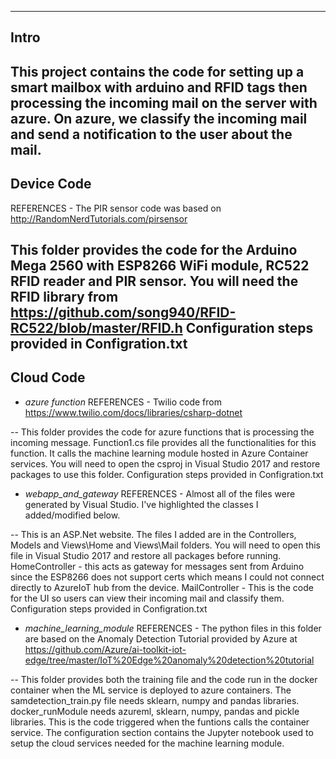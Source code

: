 ----------------------------
Intro
---------------------------
This project contains the code for setting up a smart mailbox with arduino and RFID tags then processing the incoming mail on the server with azure. On azure, we classify the incoming mail and send a notification to the user about the mail. 
----------------------------
**Device Code**
----------------------------
REFERENCES - The PIR sensor code was based on  http://RandomNerdTutorials.com/pirsensor

This folder provides the code for the Arduino Mega 2560 with ESP8266 WiFi module, RC522 RFID reader and PIR sensor.
You will need the RFID library from https://github.com/song940/RFID-RC522/blob/master/RFID.h
Configuration steps provided in Configration.txt
------------------------
**Cloud Code**
------------------------

- *azure function*
REFERENCES - Twilio code from https://www.twilio.com/docs/libraries/csharp-dotnet

-- This folder provides the code for azure functions that is processing the incoming message. Function1.cs file provides all the functionalities for this function. It calls the machine learning module hosted in
Azure Container services. You will need to open the csproj in Visual Studio 2017 and restore packages to use this folder.
Configuration steps provided in Configration.txt
- *webapp_and_gateway*
REFERENCES - Almost all of the files were generated by Visual Studio. I've highlighted the classes I added/modified below.

-- This is an ASP.Net website. The files I added are in the Controllers, Models and Views\Home and Views\Mail folders. You will need to open
this file in Visual Studio 2017 and restore all packages before running.
HomeController - this acts as gateway for messages sent from Arduino since the ESP8266 does not support certs which means I could not connect
directly to AzureIoT hub from the device.
MailController - This is the code for the UI so users can view their incoming mail and classify them.
Configuration steps provided in Configration.txt
- *machine_learning_module*
REFERENCES - The python files in this folder are based on the Anomaly Detection Tutorial provided by Azure at https://github.com/Azure/ai-toolkit-iot-edge/tree/master/IoT%20Edge%20anomaly%20detection%20tutorial

-- This folder provides both the training file and the code run in the docker container when the ML service is deployed to azure containers.
The samdetection_train.py file needs sklearn, numpy and pandas libraries.
docker_runModule needs azureml, sklearn, numpy, pandas and pickle libraries. This is the code triggered when the funtions calls the container service.
The configuration section contains the Jupyter notebook used to setup the cloud services needed for the machine learning module.
